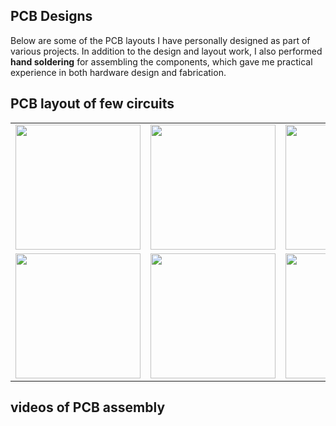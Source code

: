## PCB Designs

Below are some of the PCB layouts I have personally designed as part of various projects. In addition to the design and layout work, I also performed **hand soldering** for assembling the components, which gave me practical experience in both hardware design and fabrication.

## PCB layout of few circuits 

<table>
  <tr>
    <td><img src="https://github.com/user-attachments/assets/e31503ec-87e6-4435-9e22-8dfbcb83bd42" width="200"></td>
    <td><img src="https://github.com/user-attachments/assets/5215fed8-79e7-4816-92a1-10d7c11c0b70" width="200"></td>
    <td><img src="https://github.com/user-attachments/assets/b5d7ab16-14f7-4247-96d8-a07cea804569" width="200"></td>
    <td><img src="https://github.com/user-attachments/assets/9cc38289-9840-4185-84ea-815707abec68" width="200"></td>
  </tr>
  <tr>
    <td><img src="https://github.com/user-attachments/assets/36774cec-e49a-4efc-aa84-90a266fbd11c" width="200"></td>
    <td><img src="https://github.com/user-attachments/assets/b1f065b8-743d-49e0-9a98-1aa880b7928b" width="200"></td>
    <td><img src="https://github.com/user-attachments/assets/843910c3-566b-49aa-86ce-1de8ec76e05a" width="200"></td>
    <td><img src="https://github.com/user-attachments/assets/daf662ea-e898-4d3c-a4ef-d0fd56339e87" width="200"></td>
  </tr>
</table>

## videos of PCB assembly 













